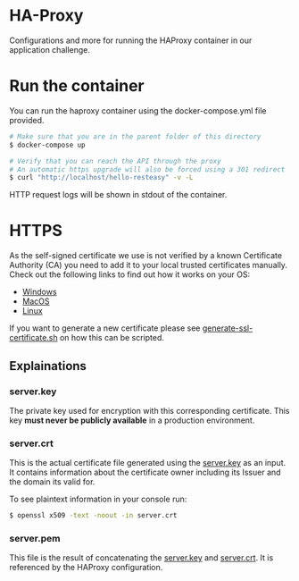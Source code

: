 # HA-Proxy

Configurations and more for running the HAProxy container in our application challenge.

# Run the container

You can run the haproxy container using the docker-compose.yml file provided.

```sh
# Make sure that you are in the parent folder of this directory
$ docker-compose up

# Verify that you can reach the API through the proxy
# An automatic https upgrade will also be forced using a 301 redirect
$ curl "http://localhost/hello-resteasy" -v -L
```

HTTP request logs will be shown in stdout of the container.

# HTTPS

As the self-signed certificate we use is not verified by a known Certificate Authority (CA) you need to add it to your local trusted certificates manually. Check out the following links to find out how it works on your OS:
- [Windows](https://support.securly.com/hc/en-us/articles/360026808753-How-to-manually-install-the-Securly-SSL-certificate-on-Windows)
- [MacOS](https://superuser.com/questions/1359755/trust-self-signed-cert-in-chrome-macos-10-13)
- [Linux](https://tarunlalwani.com/post/self-signed-certificates-trusting-them/)

If you want to generate a new certificate please see [generate-ssl-certificate.sh](./generate-ssl-certificate.sh) on how this can be scripted.

## Explainations

### server.key

The private key used for encryption with this corresponding certificate. This key __must never be publicly available__ in a production environment.

### server.crt

This is the actual certificate file generated using the [server.key](./server.key) as an input. It contains information about  the certificate owner including its Issuer and the domain its valid for.

To see plaintext information in your console run:
```sh
$ openssl x509 -text -noout -in server.crt
```

### server.pem

This file is the result of concatenating the [server.key](./server.key) and [server.crt](./server.crt). It is referenced by the HAProxy configuration.
